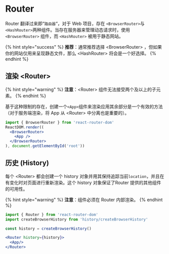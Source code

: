 # Router

Router 翻译过来即“`路由器`“，对于 Web 项目，存在 `<BrowserRouter>`与`<HashRouter>`两种组件。当存在服务器来管理动态请求时，使用 `<BrowserRouter>` 组件，而 `<HashRouter>` 被用于静态网站。

{% hint style="success" %}
**推荐**：通常推荐选择 &lt;BrowserRouter&gt; ，但如果你的网站仅用来呈现静态文件，那么 &lt;HashRouter&gt; 将会是一个好选择。
{% endhint %}

## 渲染 &lt;Router&gt;

{% hint style="warning" %}
**注意**：&lt;Router&gt; 组件无法接受两个及以上的子元素。
{% endhint %}

基于这种限制的存在，创建一个`<App>`组件来渲染应用其余部分是一个有效的方法（对于服务端渲染，将 App 从 &lt;Router&gt; 中分离也是重要的）。

```jsx
import { BrowserRouter } from 'react-router-dom'
ReactDOM.render((
  <BrowserRouter>
    <App />
  </BrowserRouter>
), document.getElementById('root'))
```

## 历史 \(History\)

每个 &lt;Router&gt; 都会创建一个 history 对象并用其保持追踪当前`location`，并且在有变化时对页面进行重新渲染。这个 history 对象保证了Router 提供的其他组件的可用性。

{% hint style="warning" %}
**注意**：组件必须在 Router 内部渲染。
{% endhint %}

```jsx
import { Router } from 'react-router-dom'
import createBrowserHistory from 'history/createBrowserHistory'

const history = createBrowserHistory()

<Router history={history}>
  <App/>
</Router>
```


